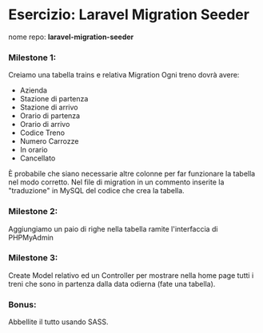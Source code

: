 # Esercizio: Laravel Migration Seeder

nome repo: **laravel-migration-seeder**

### Milestone 1:

Creiamo una tabella trains e relativa Migration
Ogni treno dovrà avere:

-   Azienda
-   Stazione di partenza
-   Stazione di arrivo
-   Orario di partenza
-   Orario di arrivo
-   Codice Treno
-   Numero Carrozze
-   In orario
-   Cancellato

È probabile che siano necessarie altre colonne per far funzionare la tabella nel modo corretto.
Nel file di migration in un commento inserite la "traduzione" in MySQL del codice che crea la tabella.

### Milestone 2:

Aggiungiamo un paio di righe nella tabella ramite l'interfaccia di PHPMyAdmin

### Milestone 3:

Create Model relativo ed un Controller per mostrare nella home page tutti i treni che sono in partenza dalla data odierna (fate una tabella).

### Bonus:

Abbellite il tutto usando SASS.
